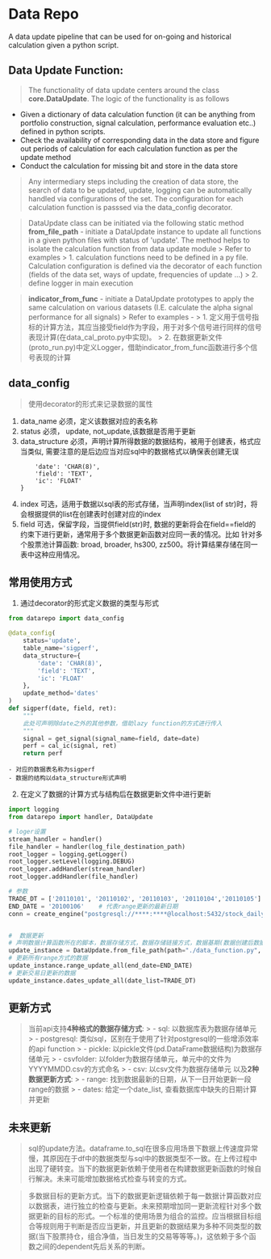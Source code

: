 # Data Repo

A data update pipeline that can be used for on-going and historical calculation given a python script.

## Data Update Function:
> The functionality of data update centers around the class **core.DataUpdate**. The logic of the functionality is as follows
- Given a dictionary of data calculation function (it can be anything from portfolio construction, signal calculation, performance evaluation etc..) defined in python scripts.
- Check the availability of corresponding data in the data store and figure out periods of calculation for each calculation function as per the update method
- Conduct the calculation for missing bit and store in the data store

> Any intermediary steps including the creation of data store, the search of data to be updated, update, logging can be automatically handled via configurations of the set. The configuration for each calculation function is passsed via the data_config decorator.


> DataUpdate class can be initiated via the following static method
> **from_file_path** - initiate a DataUpdate instance to update all functions in a given python files with status of 'update'. The method helps to isolate the calculation function from data update module
    > Refer to examples
    > 1. calculation functions need to be defined in a py file. Calculation configuration is defined via the decorator of each function (fields of the data set, ways of update, frequencies of update ...)
    > 2. define logger in main execution

> **indicator_from_func** - initiate a DataUpdate prototypes to apply the same calculation on various datasets (I.E. calculate the alpha signal performance for all signals)
    > Refer to examples - 
    > 1. 定义用于信号指标的计算方法，其应当接受field作为字段，用于对多个信号进行同样的信号表现计算(在data_cal_proto.py中实现)。
    > 2. 在数据更新文件(proto_run.py)中定义Logger，借助indicator_from_func函数进行多个信号表现的计算



## data_config
> 使用decorator的形式来记录数据的属性
1. data_name
    必须，定义该数据对应的表名称
2. status
    必须， update, not_update,该数据是否用于更新
3. data_structure
    必须，声明计算所得数据的数据结构，被用于创建表，格式应当类似, 需要注意的是后边应当对应sql中的数据格式以确保表创建无误
    ```python{
        'date': 'CHAR(8)',
        'field': 'TEXT',
        'ic': 'FLOAT'
    }
    ```
4. index
    可选，适用于数据以sql表的形式存储，当声明index(list of str)时，将会根据提供的list在创建表时创建对应的index
5. field
    可选，保留字段，当提供field(str)时, 数据的更新将会在field==field的约束下进行更新，通常用于多个数据更新函数对应同一表的情况。比如
    针对多个股票池计算函数: broad, broader, hs300, zz500。将计算结果存储在同一表中这种应用情况。


## 常用使用方式
1. 通过decorator的形式定义数据的类型与形式
```python
from datarepo import data_config

@data_config(
    status='update',
    table_name='sigperf',
    data_structure={
        'date': 'CHAR(8)',
        'field': 'TEXT',
        'ic': 'FLOAT'
    },
    update_method='dates'
)
def sigperf(date, field, ret):
    """
    此处可声明除date之外的其他参数，借助lazy function的方式进行传入
    """
    signal = get_signal(signal_name=field, date=date)
    perf = cal_ic(signal, ret)
    return perf 
```
    - 对应的数据表名称为sigperf
    - 数据的结构以data_structure形式声明

2. 在定义了数据的计算方式与结构后在数据更新文件中进行更新
```python
import logging
from datarepo import handler, DataUpdate

# loger设置
stream_handler = handler()
file_handler = handler(log_file_destination_path)
root_logger = logging.getLogger()
root_logger.setLevel(logging.DEBUG)
root_logger.addHandler(stream_handler)
root_logger.addHandler(file_handler)

# 参数 
TRADE_DT = ['20110101', '20110102', '20110103', '20110104','20110105']     # 代表dates更新需要保有的所有日期， 会更新对应数据表中所缺失的日期
END_DATE = '20100106'    # 代表range更新的最新日期
conn = create_engine("postgresql://****:****@localhost:5432/stock_daily")  # 数据存储链接


#  数据更新 
# 声明数据计算函数所在的脚本，数据存储方式，数据存储链接方式，数据基期(数据创建后数据开始更新日期，只应用于range更新方式)
update_instance = DataUpdate.from_file_path(path="./data_function.py", storage_type="sql", conn=conn, base_date='20100101')
# 更新所有range方式的数据
update_instance.range_update_all(end_date=END_DATE)
# 更新交易日更新的数据
update_instance.dates_update_all(date_list=TRADE_DT)
```



## 更新方式
> 当前api支持**4种格式的数据存储方式**:
    > - sql: 以数据库表为数据存储单元
    > - postgresql: 类似sql，区别在于使用了针对postgresql的一些增添效率的api function
    > - pickle: 以pickle文件(pd.DataFrame数据结构)为数据存储单元
    > - csvfolder: 以folder为数据存储单元，单元中的文件为YYYYMMDD.csv的方式命名
    > - csv: 以csv文件为数据存储单元
> 以及**2种数据更新方式**:
    > - range: 找到数据最新的日期，从下一日开始更新一段range的数据
    > - dates: 给定一个date_list, 查看数据库中缺失的日期计算并更新


## 未来更新
> sql的update方法。dataframe.to_sql在很多应用场景下数据上传速度异常慢，其原因在于df中的数据类型与sql中的数据类型不一致。在上传过程中出现了硬转变。当下的数据更新依赖于使用者在构建数据更新函数的时候自行解决。未来可能增加数据格式检查与转变的方式。

> 多数据目标的更新方式。当下的数据更新逻辑依赖于每一数据计算函数对应以数据表，进行独立的检查与更新。未来预期增加同一更新流程针对多个数据更新的目标的形式。一个标准的使用场景为组合的监控。应当根据目标组合等规则用于判断是否应当更新，并且更新的数据结果为多种不同类型的数据(当下股票持仓，组合净值，当日发生的交易等等等。)，这依赖于多个函数之间的dependent先后关系的判断。








